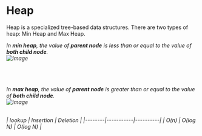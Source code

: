 # Heap 

Heap is a specialized tree-based data structures. There are two types of heap: Min Heap and Max Heap.

<i>In <b>min heap</b>, the value of <b>parent node</b> is less than or equal to the value of <b>both child node</b>.<br>
![image](https://user-images.githubusercontent.com/74874696/154785083-a4cef7e2-b879-4217-b8dd-30c4b5edb587.png)
  
<br><br><br>
<i>In <b>max heap</b>, the value of <b>parent node</b> is greater than or equal to the value of <b>both child node</b>.<br>
![image](https://user-images.githubusercontent.com/74874696/154785104-17e27724-011d-4c08-8d91-f70c207c33b0.png)

<br>
| lookup | Insertion | Deletion |
|--------|-----------|----------|
| O(n)   | O(log N)  | O(log N) |
